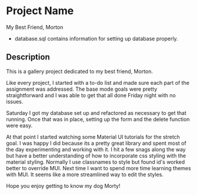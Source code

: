 # Project Name

My Best Friend, Morton

 - database.sql contains information for setting up database properly. 

## Description

This is a gallery project dedicated to my best friend, Morton. 

Like every project, I started with a to-do list and made sure each part of the assignment was addressed. The base mode goals were pretty straightforward and I was able to get that all done Friday night with no issues. 

Saturday I got my database set up and refactored as necessary to get that running. Once that was in place, setting up the form and the delete function were easy. 

At that point I started watching some Material UI tutorials for the stretch goal. I was happy I did because its a pretty great library and spent most of the day experimenting and working with it. I hit a few snags along the way but have a better understanding of how to incorporate css styling with the material styling. Normally I use classnames to style but found id's worked better to override MUI. Next time I want to spend more time learning themes with MUI. It seems like a more streamlined way to edit the styles. 

Hope you enjoy getting to know my dog Morty!
